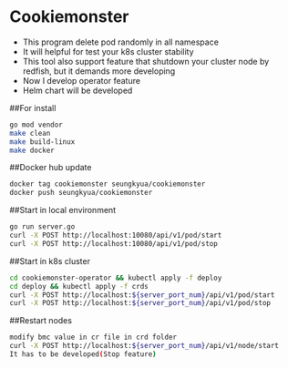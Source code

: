 # Cookiemonster
 
 
 * This program delete pod randomly in all namespace
 * It will helpful for test your k8s cluster stability
 * This tool also support feature that shutdown your cluster node by redfish, but it demands more developing
 * Now I develop operator feature
 * Helm chart will be developed

##For install
```sh 
go mod vendor  
make clean  
make build-linux  
make docker 
```

##Docker hub update 
```sh
docker tag cookiemonster seungkyua/cookiemonster  
docker push seungkyua/cookiemonster  
```

##Start in local environment  
```sh
go run server.go  
curl -X POST http://localhost:10080/api/v1/pod/start  
curl -X POST http://localhost:10080/api/v1/pod/stop  
```

##Start in k8s cluster
```sh
cd cookiemonster-operator && kubectl apply -f deploy
cd deploy && kubectl apply -f crds
curl -X POST http://localhost:${server_port_num}/api/v1/pod/start
curl -X POST http://localhost:${server_port_num}/api/v1/pod/stop
```
##Restart nodes
```sh
modify bmc value in cr file in crd folder 
curl -X POST http://localhost:${server_port_num}/api/v1/node/start
It has to be developed(Stop feature)
```
